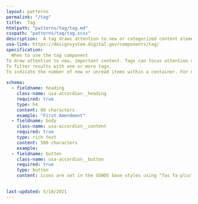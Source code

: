 ```yaml
---
layout: patterns
permalink: "/tag"
title:  Tag
htmlpath: "patterns/tag/tag.md"
csspath: "patterns/tag/tag.scss"
description:  A tag draws attention to new or categorized content elements.
usa-link: https://designsystem.digital.gov/components/tag/
specification: 
  When to use the tag component
To draw attention to new, important content. Tags can focus attention on important content on that might otherwise be missed.
To filter results with one or more tags.
To indicate the number of new or unread items within a container. For example, to indicate the number of unread emails within a person’s inbox.
  
schema: 
  - fieldname: heading
    class-name: usa-accordion__heading
    required: true
    type: h4
    content: 80 characters
    example: "First Amendment"
  - fieldname: body
    class-name: usa-accordion__content
    required: true
    type: rich text
    content: 500 characters
    example: 
  - fieldname: button
    class-name: usa-accordion__button
    required: true
    type: button
    content: icons are set in the USWDS base styles using "fas fa-plus" and "fas fa-minus".
 

last-updated: 5/18/2021
---
```

<!--- if extra information is needed for this pattern, write here in Markdown. -->
<!--- to learn markdown format go to https://docs.github.com/en/github/writing-on-github/basic-writing-and-formatting-syntax -->


